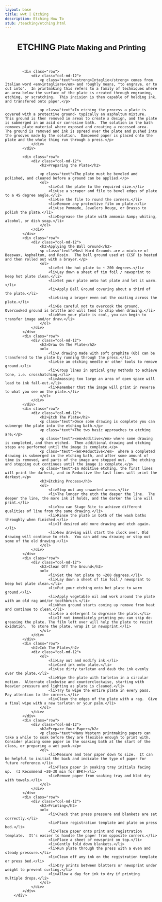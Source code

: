 ```yaml
---
layout: base
title: wwt | Etching
description: Etching How To
stub: /teaching/etching.html
---
```


<div id="etching_handout">
	<div class="row">
		<header class="col-md-12">
			<h1>ETCHING <small>Plate Making and Printing</small></h1>
		</header>
	</div>


			<div class="row">
				<div class="col-md-12">
					<p class="text"><strong>Intaglio</strong> comes from Italian word <em>intagliare</em> and roughly means, "to engrave, or to cut into".  In printmaking this refers to a family of techniques where an area below the surface of the plate is created through engraving, etching, or scratching.  This incision is then capable of holding ink, and transfered onto paper.</p>
					
					<p class="text">In etching the process a plate is covered with a protective ground- typically an asphaltum mixture.  This ground is then removed in areas to create a design, and the plate is submerged in an acid or corrosive bath.  The solution in the bath removes plate material where exposed and creating a recessed area.  The ground is removed and ink is spread over the plate and pushed into the grooves made by the solution.  Dampened paper is placed onto the plate and the whole thing run through a press.</p>
				</div>
			</div>

			<div class="row">
				<div class="col-md-12">
					<h2>Preparing the Plate</h2>

					<p class="text">The plate must be beveled and polished, and cleaned before a ground can be applied.</p>
					<ol>
						<li>Cut the plate to the required size.</li>
						<li>Use a scraper and file to bevel edges of plate to a 45 degree angle.</li>
						<li>Use the file to round the corners.</li>
						<li>Remove any protective film on plate.</li>
						<li>Use Pommade, Jewelers Rouge, or Brasso to polish the plate.</li>
						<li>Degrease the plate with ammonia &amp; whiting, alcohol, or dish soap.</li>
					</ol>
				</div>
			</div>
			<div class="row">
				<div class="col-md-12">
					<h2>Applying the Ball Ground</h2>
					<p class="text">Most Hard Grounds are a mixture of Beeswax, Asphaltum, and Rosin.  The ball ground used at CCSF is heated and then rolled out with a brayer.</p>
					<ol>
						<li>Set the hot plate to ~ 200 degrees.</li>
						<li>Lay down a sheet of tin foil / newsprint to keep hot plate clean.</li>
						<li>Set your plate onto hot plate and let it warm.</li>
						<li>Apply Ball Ground covering about a third of the plate.</li>
						<li>Using a brayer even out the coating across the plate.</li>
						<li>Be careful not to overcook the ground.  Overcooked ground is brittle and will tend to chip when drawing.</li>
						<li>When your plate is cool, you can begin to transfer image and/or draw.</li>
					</ol>
				</div>
			</div>
			<div class="row">
				<div class="col-md-12">
					<h2>Draw On The Plate</h2>
					<ol>
						<li>A drawing made with soft graphite (6b) can be transfered to the plate by running through the press.</li>
						<li>Use an etching needle or other tools to remove ground.</li>
						<li>Group lines in optical gray methods to achieve tone, i.e. crosshatching.</li>
						<li>Amassing too large an area of open space will lead to ink fall-out.</li>
						<li>Remember that the image will print in reverse to what you see on the plate.</li>
					</ol>
				</div>
			</div>
			<div class="row">
				<div class="col-md-12">
					<h2>Etch The Plate</h2>
					<p class="text">Once some drawing is complete you can submerge the plate into the etching bath.</p>
					<p class="text">The two basic approaches to etching are;</p>
					<p class="text"><em>Additive</em> where some drawing is completed, and then etched.  Then additional drawing and etching steps are performed until the image is complete.</p>
					<p class="text"><em>Reductive</em>  where a completed drawing is submerged in the etching bath, and after some amount of time is removed, and parts of the image are stopped out.  The etching and stopping out continues until the image is complete.</p>
					<p class="text">In Additive etching, the first lines will print the darkest, and in Reductive the last lines will print the darkest.</p>
					<h3>Etching Process</h3>
					<ol>
						<li>Stop out any unwanted areas.</li>
						<li>The longer the etch the deeper the line.  The deeper the line, the more ink it holds, and the darker the line will print.</li>
						<li>You can Stage Bite to achieve different qualities of line from the same drawing.</li>
						<li>Rinse the plate in both of the wash baths throughly when finished.</li>
						<li>If desired add more drawing and etch again.</li>
						<li>New drawing will start the clock over. Old drawing will continue to etch.  You can add new drawing or stop out some of the old drawing.</li>
					</ol>
				</div>
			</div>
			<div class="row">
				<div class="col-md-12">
					<h2>Clean Off The Ground</h2>
					<ol>
						<li>Set the hot plate to ~200 degrees.</li>
						<li>Lay down a sheet of tin foil / newsprint to keep hot plate clean.</li>
						<li>Put your etching onto hot plate to warm ground.</li>
						<li>Apply vegetable oil and work around the plate with an old rag and/or toothbrush.</li>
						<li>When ground starts coming up remove from heat and continue to clean.</li>
						<li>Use a detergent to degrease the plate.</li>
						<li>If not immediately printing you can skip de-greasing the plate. The film left over will help the plate to resist oxidation.  To store the plate, wrap it in newsprint.</li>
					</ol>
				</div>
			</div>
			<div class="row">
				<h2>Ink The Plate</h2>
				<div class="col-md-12">
					<ol>
						<li>Lay out and modify ink.</li>
						<li>Card ink onto plate.</li>
						<li>Use dirty tarletan and daub the ink evenly over the plate.</li>
						<li>Wipe the plate with tarletan in a circular motion.  Alternate clockwise and counterclockwise, starting with heavier pressure and lighting as plate is cleaned.</li>
						<li>Try to wipe the entire plate in every pass.  Pay attention to the corners.</li>
						<li>Clean the edges of the plate with a rag.  Give a final wipe with a new tarletan or your palm.</li>
					</ol>
				</div>
			</div>
			<div class="row">
				<div class="col-md-12">
					<h2>Prepare Your Paper</h2>
					<p class="text">Many Western printmaking papers can take a while to soak before they are flexible enough to print with.  Consider placing some paper in the soaking bath at the start of the class, or preparing a wet pack.</p>
					<ol>
						<li>Measure and tear paper down to size.  It can be helpful to initial the back and indicate the type of paper for future reference.</li>
						<li>Place paper in soaking tray initials facing up.  (I Recommend ~20-30 min for BFK)</li>
						<li>Remove paper from soaking tray and blot dry with towels.</li>
					</ol>
				</div>
			</div>
			<div class="row">
				<div class="col-md-12">
					<h2>Printing</h2>
					<ol>
						<li>Check that press pressure and blankets are set correctly.</li>
						<li>Place registration template and plate on press bed.</li>
						<li>Place paper onto print and registration template.  It's easier to handle the paper from opposite corners.</li>
						<li>Place a sheet of newsprint on top.</li>
						<li>Gently fold down blankets.</li>
						<li>Run plate through the press with a even and steady pressure.</li>
						<li>Clean off any ink on the registration template or press bed.</li>
						<li>Dry prints between blotters or newsprint under weight to prevent curling.</li>
						<li>Allow a day for ink to dry if printing multiple drops.</li>
					</ol>
				</div>
			</div>
		</div>